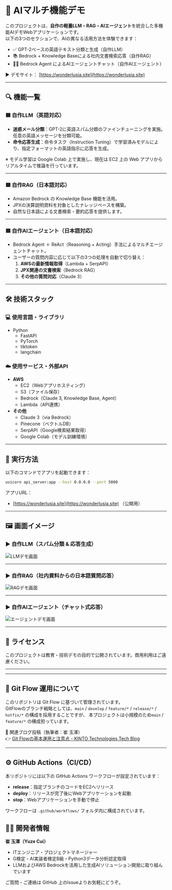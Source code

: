 
# 🧠 AIマルチ機能デモ

このプロジェクトは、**自作の軽量LLM・RAG・AIエージェント**を統合した多機能AIデモWebアプリケーションです。  
以下の3つのセクションで、AIの異なる活用方法を体験できます：

- ✅ GPT-2ベースの英語テキスト分類と生成（自作LLM）
- 📚 Bedrock + Knowledge Baseによる社内文書検索応答（自作RAG）
- 🧑‍💼 Bedrock Agent によるAIエージェントチャット（自作AIエージェント）

▶️ デモサイト： [https://wonderlusia.site](https://wonderlusia.site)

---

## 🔍 機能一覧

### 🟦 自作LLM（英語対応）
- **迷惑メール分類**：GPT-2に英語スパム分類のファインチューニングを実施。任意の英語メッセージを分類可能。
- **命令応答生成**：命令タスク（Instruction Tuning）で学習済みモデルにより、指定フォーマットの英語指示に応答を生成。

※ モデル学習は Google Colab 上で実施し、現在は EC2 上の Web アプリからリアルタイムで推論を行っています。

---

### 🟩 自作RAG（日本語対応）
- Amazon Bedrock の Knowledge Base 機能を活用。
- JPXの決算説明資料を対象としたナレッジベースを構築。
- 自然な日本語による文書検索・要約応答を提供します。

---

### 🟥 自作AIエージェント（日本語対応）
- Bedrock Agent ＋ ReAct（Reasoning + Acting）手法によるマルチエージェントチャット。
- ユーザーの質問内容に応じて以下の3つの処理を自動で切り替え：
  1. **AWSの最新情報取得**（Lambda + SerpAPI）
  2. **JPX関連の文書検索**（Bedrock RAG）
  3. **その他の質問対応**（Claude 3）

---

## 🛠 技術スタック

### 💻 使用言語・ライブラリ
- Python
  - FastAPI
  - PyTorch
  - tiktoken
  - langchain

### ☁️ 使用サービス・外部API
- **AWS**
  - EC2（Webアプリホスティング）
  - S3（ファイル保存）
  - Bedrock（Claude 3, Knowledge Base, Agent）
  - Lambda（API連携）
- **その他**
  - Claude 3（via Bedrock）
  - Pinecone（ベクトルDB）
  - SerpAPI（Google検索結果取得）
  - Google Colab（モデル訓練環境）

---

## 🚀 実行方法

以下のコマンドでアプリを起動できます：

```bash
uvicorn api_server:app --host 0.0.0.0 --port 5000
```

アプリURL：
- [https://wonderlusia.site](https://wonderlusia.site) （公開用）

---

## 🖼️ 画面イメージ

### ▶️ 自作LLM（スパム分類 & 応答生成）
![LLMデモ画面](pics/img1.png)

---

### ▶️ 自作RAG（社内資料からの日本語質問応答）
![RAGデモ画面](pics/img2.png)

---

### ▶️ 自作AIエージェント（チャット式応答）
![エージェントデモ画面](pics/img3.png)

---

## 📄 ライセンス

このプロジェクトは教育・技術デモの目的で公開されています。商用利用はご遠慮ください。

---


---

## 🔄 Git Flow 運用について

このリポジトリは Git Flow に基づいて管理されています。  
GitFlowのブランチ戦略としては、`main` / `develop` / `feature/*` / `release/*` / `hotfix/*` の構成を採用することですが、
本プロジェクトは小規模のため`main` / `feature/*` の構成担っています。

🔗 関連ブログ投稿（執筆者：崔 玉澤）  
👉 [Git Flowの基本運用と注意点 - KINTO Technologies Tech Blog](https://blog.kinto-technologies.com/posts/2022-12-03-gitflow/)

---

## ⚙️ GitHub Actions（CI/CD）

本リポジトリには以下の GitHub Actions ワークフローが設定されています：

- **release**：指定ブランチのコードをEC2へリリース
- **deploy**：リリースが完了後にWebアプリケーションを起動
- **stop**：Webアプリケーションを手動で停止

ワークフローは `.github/workflows/` フォルダ内に構成されています。


## 🙋‍♂️ 開発者情報

**崔 玉澤（Yuze Cui）**

- ITエンジニア・プロジェクトマネージャー
- G検定・AI実装者検定B級・Python3データ分析認定取得
- LLMおよびAWS Bedrockを活用した生成AIソリューション開発に取り組んでいます

ご質問・ご連絡は GitHub 上のIssueよりお気軽にどうぞ。
